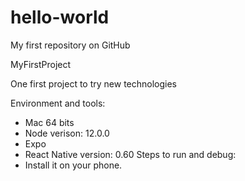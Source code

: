 # hello-world
My first repository on GitHub

MyFirstProject

One first project to try new technologies

Environment and tools:
  - Mac 64 bits
  - Node verison: 12.0.0
  - Expo
  - React Native version: 0.60
Steps to run and debug:
  - Install it on your phone.
